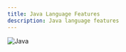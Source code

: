 ```yaml
---
title: Java Language Features
description: Java language features
---
```



![Java](assets⁩/⁨images⁩/post/java-language-features/java.png)
